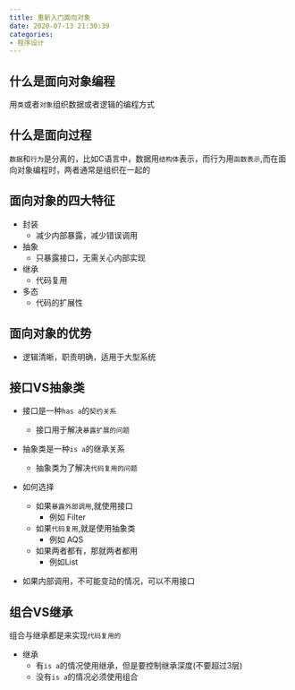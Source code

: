 ```yaml
---
title: 重新入门面向对象
date: 2020-07-13 21:30:39
categories:
- 程序设计
---
```


## 什么是面向对象编程
用`类`或者`对象`组织数据或者逻辑的编程方式

## 什么是面向过程
`数据`和`行为`是分离的，比如C语言中，数据用`结构体`表示，而行为用`函数表示`,而在面向对象编程时，两者通常是组织在一起的

## 面向对象的四大特征
- 封装
  - 减少内部暴露，减少错误调用
- 抽象
  - 只暴露接口，无需关心内部实现
- 继承
  - 代码复用
- 多态
  - 代码的扩展性

## 面向对象的优势
- 逻辑清晰，职责明确，适用于大型系统

## 接口VS抽象类
- 接口是一种`has a`的`契约关系`
  - 接口用于解决`暴露扩展的问题`
- 抽象类是一种`is a`的继承关系
  - 抽象类为了解决`代码复用的问题`

- 如何选择
  - 如果`暴露外部调用`,就使用接口
    - 例如 Filter
  - 如果`代码复用`,就是使用抽象类
    - 例如 AQS
  - 如果两者都有，那就两者都用
    - 例如List

- 如果内部调用，不可能变动的情况，可以不用接口


## 组合VS继承
组合与继承都是来实现`代码复用的`
- 继承
  - 有`is a`的情况使用继承，但是要控制继承深度(不要超过3层)
  - 没有`is a`的情况必须使用组合